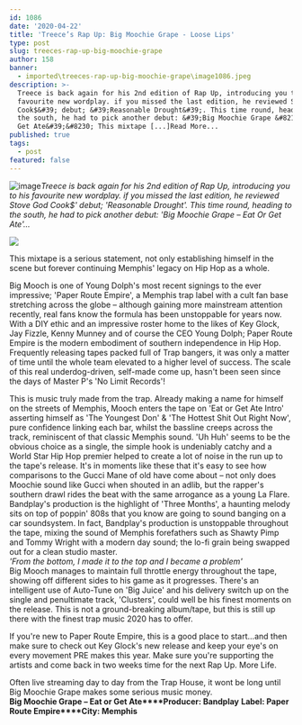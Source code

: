 ```yaml
---
id: 1086
date: '2020-04-22'
title: 'Treece’s Rap Up: Big Moochie Grape - Loose Lips'
type: post
slug: treeces-rap-up-big-moochie-grape
author: 158
banner:
  - imported\treeces-rap-up-big-moochie-grape\image1086.jpeg
description: >-
  Treece is back again for his 2nd edition of Rap Up, introducing you to his
  favourite new wordplay. if you missed the last edition, he reviewed Stove God
  Cook$&#39; debut; &#39;Reasonable Drought&#39;. This time round, heading to
  the south, he had to pick another debut: &#39;Big Moochie Grape &#8211; Eat Or
  Get Ate&#39;&#8230; This mixtape [...]Read More...
published: true
tags:
  - post
featured: false
---
```

![image](../imported\treeces-rap-up-big-moochie-grape\image1086.jpeg)_Treece is back again for his 2nd edition of Rap Up, introducing you to his favourite new wordplay. if you missed the last edition, he reviewed Stove God Cook$' debut; 'Reasonable Drought'. This time round, heading to the south, he had to pick another debut: 'Big Moochie Grape – Eat Or Get Ate'…_

_![](/wp-content/uploads/live/img/wysiwyg/5e9f7c39c09c9.jpg)_

This mixtape is a serious statement, not only establishing himself in the scene but forever continuing Memphis' legacy on Hip Hop as a whole.  

Big Mooch is one of Young Dolph's most recent signings to the ever impressive; 'Paper Route Empire', a Memphis trap label with a cult fan base stretching across the globe – although gaining more mainstream attention recently, real fans know the formula has been unstoppable for years now. With a DIY ethic and an impressive roster home to the likes of Key Glock, Jay Fizzle, Kenny Munney and of course the CEO Young Dolph; Paper Route Empire is the modern embodiment of southern independence in Hip Hop. Frequently releasing tapes packed full of Trap bangers, it was only a matter of time until the whole team elevated to a higher level of success. The scale of this real underdog-driven, self-made come up, hasn't been seen since the days of Master P's 'No Limit Records'!

  
[](https://www.youtube.com/watch?v=iBJy9KWV7zc&list=PLp3XtSlORTbQVmOp9WS5zXqn7KyhXk2op&index=3)This is music truly made from the trap. Already making a name for himself on the streets of Memphis, Mooch enters the tape on 'Eat or Get Ate Intro' asserting himself as 'The Youngest Don' & 'The Hottest Shit Out Right Now', pure confidence linking each bar, whilst the bassline creeps across the track, reminiscent of that classic Memphis sound. 'Uh Huh' seems to be the obvious choice as a single, the simple hook is undeniably catchy and a World Star Hip Hop premier helped to create a lot of noise in the run up to the tape's release. It's in moments like these that it's easy to see how comparisons to the Gucci Mane of old have come about – not only does Moochie sound like Gucci when shouted in an adlib, but the rapper's southern drawl rides the beat with the same arrogance as a young La Flare. Bandplay's production is the highlight of 'Three Months', a haunting melody sits on top of poppin' 808s that you know are going to sound banging on a car soundsystem. In fact, Bandplay's production is unstoppable throughout the tape, mixing the sound of Memphis forefathers such as Shawty Pimp and Tommy Wright with a modern day sound; the lo-fi grain being swapped out for a clean studio master.   
_'From the bottom, I made it to the top and I became a problem'_  
Big Mooch manages to maintain full throttle energy throughout the tape, showing off different sides to his game as it progresses. There's an intelligent use of Auto-Tune on 'Big Juice' and his delivery switch up on the single and penultimate track, 'Clusters', could well be his finest moments on the release. This is not a ground-breaking album/tape, but this is still up there with the finest trap music 2020 has to offer.

If you're new to Paper Route Empire, this is a good place to start…and then make sure to check out Key Glock's new release and keep your eye's on every movement PRE makes this year. Make sure you're supporting the artists and come back in two weeks time for the next Rap Up. More Life. 

Often live streaming day to day from the Trap House, it wont be long until Big Moochie Grape makes some serious music money.   
**Big Moochie Grape – Eat or Get Ate****Producer: Bandplay** **Label: Paper Route Empire****City: Memphis**
